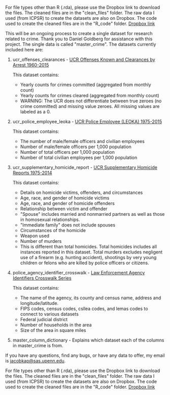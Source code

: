 For file types other than R (.rda), please use the Dropbox link to download the files. The cleaned files are in the "clean\_files" folder. The raw data I used (from ICPSR) to create the datasets are also on Dropbox. The code used to create the cleaned files are in the "R\_code" folder. [Dropbox link](https://www.dropbox.com/sh/9jy8ds057h7m00d/AACC082n_hahaKooNnxuJBs7a?dl=0)

This will be an ongoing process to create a single dataset for research related to crime. Thank you to Daniel Goldberg for assistance with this project. The single data is called "master\_crime". The datasets currently included here are:

1.  ucr\_offenses\_clearances - [UCR Offenses Known and Clearances by Arrest 1960-2015](http://www.icpsr.umich.edu/icpsrweb/NACJD/series/57)

    This dataset contains:
    -   Yearly counts for crimes committed (aggregated from monthly count)
    -   Yearly counts for crimes cleared (aggregated from monthly count)
    -   WARNING: The UCR does not differentiate between true zeroes (no crime committed) and missing value zeroes. All missing values are labeled as a 0.

2.  ucr\_police\_employee\_leoka - [UCR Police Employee (LEOKA) 1975-2015](http://www.icpsr.umich.edu/icpsrweb/NACJD/series/57)

    This dataset contains:
    -   The number of male/female officers and civilian employees
    -   Number of male/female officers per 1,000 population
    -   Number of total officers per 1,000 population
    -   Number of total civilian employees per 1,000 population

3.  ucr\_supplementary\_homicide\_report - [UCR Supplementary Homicide Reports 1975-2014](http://www.icpsr.umich.edu/icpsrweb/NACJD/series/57)

    This dataset contains:
    -   Details on homicide victims, offenders, and circumstances
    -   Age, race, and gender of homicide victims
    -   Age, race, and gender of homicide offenders
    -   Relationship between victim and offender
    -   "Spouse" includes married and nonmarried partners as well as those in homosexual relationships.
    -   "Immediate family" does not include spouses
    -   Circumstances of the homicide
    -   Weapon used
    -   Number of murders
    -   This is different than total homicides. Total homicides includes all instances reported in this dataset. Total murders excludes negligent use of a firearm (e.g. hunting accident), shootings by very young children or felons who are killed by police officers or citizens.

4.  police\_agency\_identifier\_crosswalk - [Law Enforcement Agency Identifiers Crosswalk Series](http://www.icpsr.umich.edu/icpsrweb/NACJD/series/366)

    This dataset contains:
    -   The name of the agency, its county and census name, address and longitude/latitude.
    -   FIPS codes, census codes, csllea codes, and lemas codes to connect to various datasets
    -   Federal judicial district
    -   Number of households in the area
    -   Size of the area in square miles

5.  master\_column\_dictionary - Explains which dataset each of the columns in master\_crime is from.

If you have any questions, find any bugs, or have any data to offer, my email is <jacobkap@sas.upenn.edu>.

For file types other than R (.rda), please use the Dropbox link to download the files. The cleaned files are in the "clean\_files" folder. The raw data I used (from ICPSR) to create the datasets are also on Dropbox. The code used to create the cleaned files are in the "R\_code" folder. [Dropbox link](https://www.dropbox.com/sh/9jy8ds057h7m00d/AACC082n_hahaKooNnxuJBs7a?dl=0)
